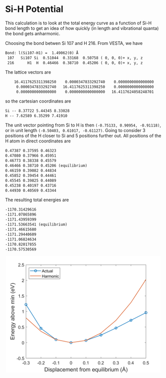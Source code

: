 # Si-H Potential

This calculation is to look at the total energy curve as a function of Si-H bond length to get an idea of how quickly (in length and vibrational quanta) the bond gets anharmonic. 

Choosing the bond betwen Si 107 and H 216. From VESTA, we have
```
Bond: l(Si107-H1) =  1.49062(0) Å
 107   Si107 Si  0.51044  0.33168  0.50758 ( 0, 0, 0)+ x, y, z
 216      H1  H  0.46466  0.38710  0.45206 ( 0, 0, 0)+ x, y, z
```

The lattice vectors are
```
    16.4117625311398250    0.0000347833292740    0.0000000000000000
     0.0000347833292740   16.4117625311398250    0.0000000000000000
     0.0000000000000000    0.0000000000000000   16.4117624058248701
```
so the cartesian coordinates are 
```
Si -- 8.37722 5.44345 8.33028
H -- 7.62589 6.35299 7.41910
```

The unit vector pointing from Si to H is then `(-0.75133, 0.90954, -0.91118)`, or in unit length `(-0.50403, 0.61017, -0.61127)`. Going to consider 3 positions of the H closer to Si and 5 positions further out. All positions of the H atom in direct coordinates are
```
0.47387 0.37595 0.46323
0.47080 0.37966 0.45951
0.46773 0.38338 0.45579
0.46466 0.38710 0.45206 (equilibrium)
0.46159 0.39082 0.44834
0.45852 0.39454 0.44461
0.45545 0.39825 0.44089
0.45238 0.40197 0.43716
0.44930 0.40569 0.43344
```

The resulting total energies are 
```
-1170.31429616
-1171.07865896
-1171.43959399
-1171.53663541 (equilibrium)
-1171.46615680
-1171.29440609
-1171.06824634
-1170.82017855
-1170.57530569

```
<div align="center">
  <picture>
    <source media="(prefers-color-scheme: dark)" srcset="./Si-HpotentialEnergyCurve_dark.png">
    <img src="./Si-HpotentialEnergyCurve_light.png" width="500">
  </picture>
 </div>
